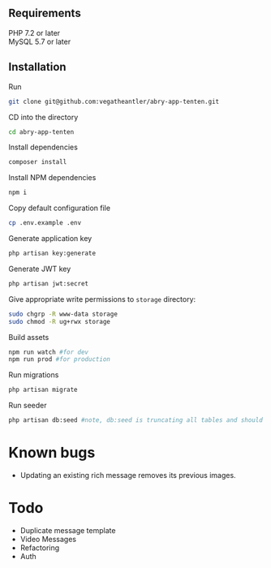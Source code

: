 ## Requirements

PHP 7.2 or later  
MySQL 5.7 or later

## Installation

Run

```bash
git clone git@github.com:vegatheantler/abry-app-tenten.git
```

CD into the directory

```bash
cd abry-app-tenten
```

Install dependencies

```bash
composer install
```

Install NPM dependencies

```bash
npm i
```

Copy default configuration file

```bash
cp .env.example .env
```

Generate application key

```bash
php artisan key:generate
```

Generate JWT key

```bash
php artisan jwt:secret
```

Give appropriate write permissions to `storage` directory:

```bash
sudo chgrp -R www-data storage
sudo chmod -R ug+rwx storage
```

Build assets

```bash
npm run watch #for dev
npm run prod #for production
```

Run migrations

```bash
php artisan migrate
```

Run seeder

```bash
php artisan db:seed #note, db:seed is truncating all tables and should only be run once in production.
```

# Known bugs

- Updating an existing rich message removes its previous images.

# Todo

- Duplicate message template
- Video Messages
- Refactoring
- Auth
